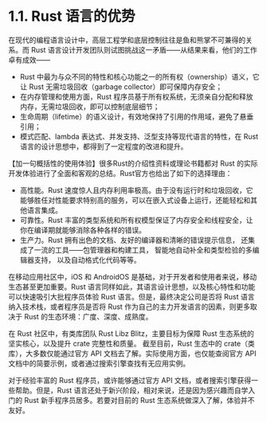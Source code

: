 # 1.1. Rust 语言的优势

在现代的编程语言设计中，高层工程学和底层控制往往是鱼和熊掌不可兼得的关系。而 Rust 语言设计开发团队则试图挑战这一矛盾——从结果来看，他们的工作卓有成效——

- Rust 中最为与众不同的特性和核心功能之一的所有权（ownership）语义，它让 Rust 无需垃圾回收（garbage collector）即可保障内存安全；
- 在内存管理和使用方面，Rust 程序员基于所有权系统，无须亲自分配和释放内存，无需垃圾回收，即可以控制底层细节；
- 生命周期（lifetime）的语义设计，有效地保持了引用的作用域，避免了悬垂引用；
- 模式匹配、lambda 表达式、并发支持、泛型支持等现代语言的特性，在 Rust 语言的设计思想中，都得到了一定程度的改进和提升。

【加一句概括性的使用体验】很多Rust的介绍性资料或理论书籍都对 Rust 的实际开发体验进行了全面和客观的总结。Rust官方也给出了如下的选择理由：

- 高性能。Rust 速度惊人且内存利用率极高。由于没有运行时和垃圾回收，它能够胜任对性能要求特别高的服务，可以在嵌入式设备上运行，还能轻松和其他语言集成。
- 可靠性。Rust 丰富的类型系统和所有权模型保证了内存安全和线程安全，让你在编译期就能够消除各种各样的错误。
- 生产力。Rust 拥有出色的文档、友好的编译器和清晰的错误提示信息， 还集成了一流的工具——包管理器和构建工具， 智能地自动补全和类型检验的多编辑器支持， 以及自动格式化代码等等。

在移动应用社区中，iOS 和 AndroidOS 是基础，对于开发者和使用者来说，移动生态甚至更加重要。Rust 语言同样如此，其语言设计思想，以及核心特性和功能可以快速吸引大批程序员体验 Rust 语言。但是，最终决定公司是否将 Rust 语言纳入技术栈，或者程序员是否将 Rust 作为自己的主力开发语言的因素，则更多取决于 Rust 的生态环境：广度、深度、成熟度。

在 Rust 社区中，有类库团队 Rust Libz Blitz，主要目标为保障 Rust 生态系统的坚实核心，以及提升 crate 完整性和质量。
截至目前，Rust 生态中的 crate（类库），大多数仅能通过官方 API 文档去了解。实际使用方面，也仅能查阅官方 API 文档中的简要示例，或者通过搜索引擎查找有无应用实例。

对于经验丰富的 Rust 程序员，或许能够通过官方 API 文档，或者搜索引擎获得一些帮助。但是，Rust 语言还处于新兴阶段，相对来说，还是因为感兴趣而自学入门的 Rust 新手程序员居多。若要对目前的 Rust 生态系统做深入了解，体验并不友好。
